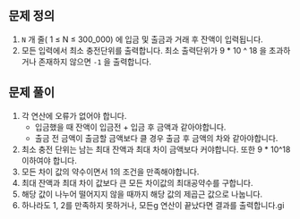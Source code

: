 ## 문제 정의

1. `N` 개 줄( 1 ≤ N ≤ 300_000) 에 입금 및 출금과 거래 후 잔액이 입력됩니다.
2. 모든 입력에서 최소 충전단위를 출력합니다. 최소 출력단위가 9 * 10 ^ 18 을 초과하거나 존재하지 않으면 `-1` 을 출력합니다.

## 문제 풀이

1. 각 연산에 오류가 없어야 합니다.
    - 입금했을 때 잔액이 입금전 + 입금 후 금액과 같아야합니다.
    - 출금 전 금액이 출금할 금액보다 클 경우 출금 후 금액의 차와 같아야합니다.
2. 최소 충전 단위는 남는 최대 잔액과 최대 차이 금액보다 커야합니다. 또한 9 * 10^18이하여야 합니다.
3. 모든 차이 값의 약수이면서 1의 조건을 만족해야합니다.
4. 최대 잔액과 최대 차이 값보다 큰 모든 차이값의 최대공약수를 구합니다.
5. 해당 값이 나누어 떨어지지 않을 때까지 해당 값의 제곱근 값으로 나눕니다.
6. 하나라도 1, 2를 만족하지 못하거나, 모든g 연산이 끝났다면 결과를 출력합니다.gi